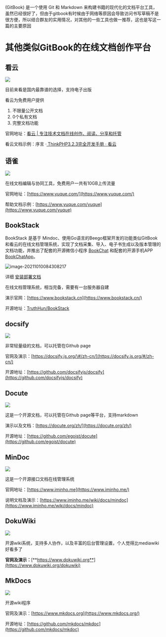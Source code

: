 (GitBook\) 是一个使用 Git 和 Markdown 来构建书籍的现代化的文档平台工具，虽然已经很好了，但由于gitbook有时候由于网络等原因会导致访问书写草稿不是很方便，所以结合群友的实用情况，对其他的一些工具也做一推荐，这也是写这一篇的主要原因

# 其他类似GitBook的在线文档创作平台

## **看云**

![](https://pic3.zhimg.com/80/v2-3bc0a8ef97b92aec2f6dc0c63ce46c6e_720w.jpg)

目前来看是国内最靠谱的选择，支持电子出版

看云为免费用户提供

1. 不限量公开文档
2. 0个私有文档
3. 完整文档功能

官网地址：[看云 \| 专注技术文档在线创作、阅读、分享和托管](https://www.kancloud.cn/invite?code=5e06e78587804)

看云文档示例：序言 ·[ ThinkPHP3.2.3完全开发手册 · 看云](https://www.kancloud.cn/manual/thinkphp/1678)

## **语雀**

![](https://pic2.zhimg.com/80/v2-f94494a703db01fafffb4db5928a0b25_720w.jpg)

在线文档编辑与协同工具，免费用户一共有10GB上传流量

官网地址：[https://www.yuque.com/](https://www.yuque.com/)

帮助文档示例：[https://www.yuque.com/yuque](https://www.yuque.com/yuque)

## BookStack

 BookStack 是基于 Mindoc、使用Go语言的Beego框架开发的功能类似GitBook和看云的在线文档管理系统，实现了文档采集、导入、电子书生成以及版本管理的文档功能，并推出了配套的开源微信小程序 [BookChat](https://gitee.com/truthhun/BookChat) 和配套的开源手机APP [BookChatApp](https://gitee.com/truthhun/BookChatApp)。

![image-20211010084308217](https://luckly007.oss-cn-beijing.aliyuncs.com/img/image-20211010084308217.png)

 详细 [安装部署文档](https://www.bookstack.cn/read/help/Ubuntu.md)

在线文档管理系统，相当完备，需要有一台服务器自建



演示官网：[https://www.bookstack.cn](https://www.bookstack.cn/)

开源地址：[TruthHun/BookStack](https://github.com/TruthHun/BookStack)

## **docsify**

![](https://pic4.zhimg.com/80/v2-cd601e4c2f4f2e71d33ea2c54c92dfd7_720w.jpg)

非常轻量级的文档，可以托管在Github page

官网及演示：[https://docsify.js.org/\#/zh-cn/](https://docsify.js.org/#/zh-cn/)

开源地址：[https://github.com/docsifyjs/docsify](https://github.com/docsifyjs/docsify)

## **Docute**

![](https://pic4.zhimg.com/80/v2-d9e8b0f49cf7c1116fea6dcb28f3f107_720w.jpg)

这是一个开源文档，可以托管在Github page等平台，支持markdown

演示以及文档：[https://docute.org/zh/](https://docute.org/zh/)

开源地址：[https://github.com/egoist/docute](https://github.com/egoist/docute)

## **MinDoc**

![](https://pic2.zhimg.com/80/v2-d885df8caf771dbadf380311c0ec7439_720w.jpg)

这是一个开源接口文档在线管理系统

官网地址：[https://www.iminho.me](https://www.iminho.me/)

说明文档及演示：[https://www.iminho.me/wiki/docs/mindoc](https://www.iminho.me/wiki/docs/mindoc)

## **DokuWiki**

![](https://pic2.zhimg.com/80/v2-2d1aeca2832b7ef2a7a0729ed7d8d1dd_720w.jpg)

开源wiki系统，支持多人协作，以及丰富的后台管理设置，个人觉得比mediawiki好看多了

**官网及演示：**[**https://www.dokuwiki.org**](https://www.dokuwiki.org/dokuwiki)

## **MkDocs**

![](https://pic3.zhimg.com/80/v2-32d68133690b0a3990cfd2fd030d0a96_720w.jpg)

开源wiki程序

官网及演示：[https://www.mkdocs.org](https://www.mkdocs.org/)

开源地址：[https://github.com/mkdocs/mkdoc](https://github.com/mkdocs/mkdoc)
